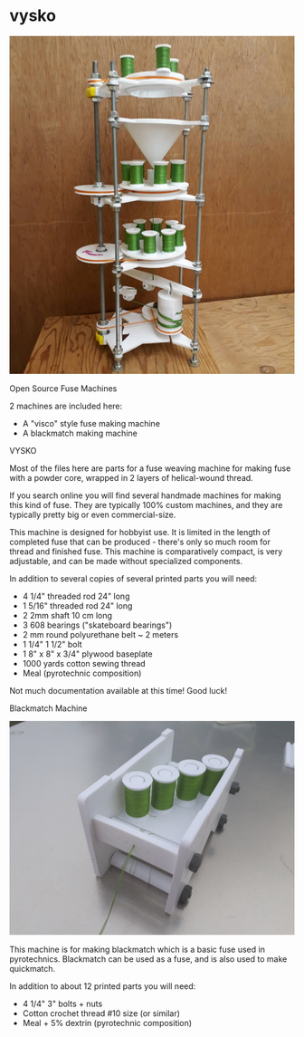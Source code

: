 # vysko

![Vysko Version 1](https://github.com/jesseparker/vysko/blob/master/img/vysko.jpg?raw=true)

Open Source Fuse Machines

2 machines are included here:

- A "visco" style fuse making machine
- A blackmatch making machine

VYSKO

Most of the files here are parts for a fuse weaving machine for making fuse with a powder core, wrapped in 2 layers of helical-wound thread.

If you search online you will find several handmade machines for making this kind of fuse.  They are typically 100% custom machines, and they are typically pretty big or even commercial-size.

This machine is designed for hobbyist use.  It is limited in the length of completed fuse that can be produced - there's only so much room for thread and finished fuse.  This machine is comparatively compact, is very adjustable, and can be made without specialized components.

In addition to several copies of several printed parts you will need:

- 4 1/4" threaded rod 24" long
- 1 5/16" threaded rod 24" long
- 2 2mm shaft 10 cm long
- 3 608 bearings ("skateboard bearings")
- 2 mm round polyurethane belt ~ 2 meters
- 1 1/4" 1 1/2" bolt
- 1 8" x 8" x 3/4" plywood baseplate
- 1000 yards cotton sewing thread
- Meal (pyrotechnic composition)

Not much documentation available at this time!  Good luck!



Blackmatch Machine

![Blackmatch Version 1](https://github.com/jesseparker/vysko/blob/master/img/bm.jpg?raw=true)

This machine is for making blackmatch which is a basic fuse used in pyrotechnics.  Blackmatch can be used as a fuse, and is also used to make quickmatch.

In addition to about 12 printed parts you will need:

- 4 1/4" 3" bolts + nuts
- Cotton crochet thread #10 size (or similar)
- Meal + 5% dextrin (pyrotechnic composition)

